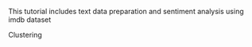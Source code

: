 This tutorial includes text data preparation and sentiment analysis using imdb dataset


Clustering
